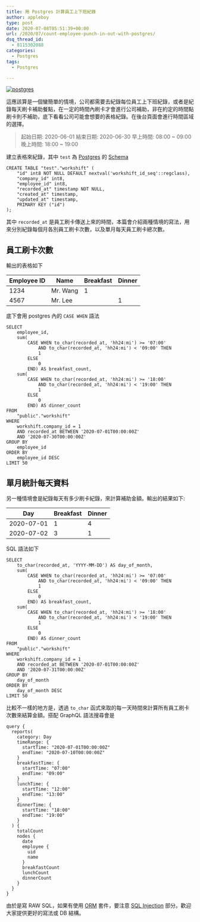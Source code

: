 ```yaml
---
title: 用 Postgres 計算員工上下班紀錄
author: appleboy
type: post
date: 2020-07-08T05:51:39+00:00
url: /2020/07/count-employee-punch-in-out-with-postgres/
dsq_thread_id:
  - 8115302088
categories:
  - Postgres
tags:
  - Postgres

---
```

[![postgres][1]][2]

這應該算是一個蠻簡單的情境，公司都需要去紀錄每位員工上下班紀錄，或者是紀錄每天刷卡補助餐點，在一定的時間內刷卡才會進行公司補助，非在約定的時間點刷卡則不補助，底下看看公司可能會想要的表格紀錄。在後台頁面會進行時間區域的選擇。

> 起始日期: 2020-06-01 結束日期: 2020-06-30 早上時間: 08:00 ~ 09:00 晚上時間: 18:00 ~ 19:00

<!--more-->

建立表格來紀錄，其中 `test` 為 [Postgres][3] 的 [Schema][4]

<pre><code class="language-sql">CREATE TABLE "test"."workshift" (
    "id" int8 NOT NULL DEFAULT nextval('workshift_id_seq'::regclass),
    "company_id" int8,
    "employee_id" int8,
    "recorded_at" timestamp NOT NULL,
    "created_at" timestamp,
    "updated_at" timestamp,
    PRIMARY KEY ("id")
);</code></pre>

其中 `recorded_at` 是員工刷卡傳送上來的時間，本篇會介紹兩種情境的寫法，用來分別紀錄每個月各別員工刷卡次數，以及單月每天員工刷卡總次數。

## 員工刷卡次數

輸出的表格如下

| Employee ID | Name     | Breakfast | Dinner |
| ----------- | -------- | --------- | ------ |
| 1234        | Mr. Wang | 1         |        |
| 4567        | Mr. Lee  |           | 1      |

底下會用 postgres 內的 `CASE WHEN` 語法

<pre><code class="language-sql">SELECT
    employee_id,
    sum(
        CASE WHEN to_char(recorded_at, 'hh24:mi') >= '07:00'
            AND to_char(recorded_at, 'hh24:mi') < '09:00' THEN
            1
        ELSE
            0
        END) AS breakfast_count,
    sum(
        CASE WHEN to_char(recorded_at, 'hh24:mi') >= '18:00'
            AND to_char(recorded_at, 'hh24:mi') < '19:00' THEN
            1
        ELSE
            0
        END) AS dinner_count
FROM
    "public"."workshift"
WHERE
    workshift.company_id = 1
    AND recorded_at BETWEEN '2020-07-01T00:00:00Z'
    AND '2020-07-30T00:00:00Z'
GROUP BY
    employee_id
ORDER BY
    employee_id DESC
LIMIT 50</code></pre>

## 單月統計每天資料

另一種情境會是紀錄每天有多少刷卡紀錄，來計算補助金額。輸出的結果如下:

| Day        | Breakfast | Dinner |
| ---------- | --------- | ------ |
| 2020-07-01 | 1         | 4      |
| 2020-07-02 | 3         | 1      |

SQL 語法如下

<pre><code class="language-sql">SELECT
    to_char(recorded_at, 'YYYY-MM-DD') AS day_of_month,
    sum(
        CASE WHEN to_char(recorded_at, 'hh24:mi') >= '07:00'
            AND to_char(recorded_at, 'hh24:mi') < '09:00' THEN
            1
        ELSE
            0
        END) AS breakfast_count,
    sum(
        CASE WHEN to_char(recorded_at, 'hh24:mi') >= '18:00'
            AND to_char(recorded_at, 'hh24:mi') < '19:00' THEN
            1
        ELSE
            0
        END) AS dinner_count
FROM
    "public"."workshift"
WHERE
    workshift.company_id = 1
    AND recorded_at BETWEEN '2020-07-01T00:00:00Z'
    AND '2020-07-31T00:00:00Z'
GROUP BY
    day_of_month
ORDER BY
    day_of_month DESC
LIMIT 50</code></pre>

比較不一樣的地方是，透過 `to_char` 函式來取的每一天時間來計算所有員工刷卡次數來結算金額。搭配 GraphQL 語法搜尋會是

<pre><code class="language-graphql">query {
  reports(
    category: Day
    timeRange: {
      startTime: "2020-07-01T00:00:00Z"
      endTime: "2020-07-10T00:00:00Z"
    }
    breakfastTime: {
      startTime: "07:00"
      endTime: "09:00"
    }
    lunchTime: {
      startTime: "12:00"
      endTime: "13:00"
    }
    dinnerTime: {
      startTime: "18:00"
      endTime: "19:00"
    }
  ) {
    totalCount
    nodes {
      date
      employee {
        uid
        name
      }
      breakfastCount
      lunchCount
      dinnerCount
    }
  }
}</code></pre>

由於是寫 RAW SQL，如果有使用 [ORM][5] 套件，要注意 [SQL Injection][6] 部分。歡迎大家提供更好的寫法或 DB 結構。

 [1]: https://lh3.googleusercontent.com/vbqq3rLa3xH1e2c1snKm4u0hhkm4mYaT7IRpVBQC22AYa_9xbzuCois2EXQT7-RvZNofhz2TJpz0-Wlfrs870jAn3fyfove-6uF_I8cSe89jI-zmq8BQ2XQS1_hRZJN5587iNVG6pvY=w400 "postgres"
 [2]: https://lh3.googleusercontent.com/vbqq3rLa3xH1e2c1snKm4u0hhkm4mYaT7IRpVBQC22AYa_9xbzuCois2EXQT7-RvZNofhz2TJpz0-Wlfrs870jAn3fyfove-6uF_I8cSe89jI-zmq8BQ2XQS1_hRZJN5587iNVG6pvY=w1920-h1080 "postgres"
 [3]: https://www.postgresql.org/
 [4]: https://www.postgresql.org/docs/current/ddl-schemas.html
 [5]: https://en.wikipedia.org/wiki/Object-relational_mapping
 [6]: https://en.wikipedia.org/wiki/SQL_injection